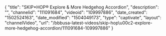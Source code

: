 {
    "title": "SKIP*HOP&reg; Explore &amp; More Hedgehog Accordion",
    "description": "",
    "channelid": "111091684",
    "videoid": "109997886",
    "date_created": "1502524163",
    "date_modified": "1504049173",
    "type": "captivate",
    "layout": "channelVideo",
    "url": "\/bbbusa-latest-videos\/skip-hop\u00c2-explore-more-hedgehog-accordion\/111091684-109997886"
}